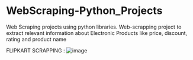 # WebScraping-Python_Projects
Web Scraping projects using python libraries.
Web-scrapping project to extract relevant information about Electronic Products like price, discount, rating and product name

FLIPKART SCRAPPING :
![image](https://user-images.githubusercontent.com/41177587/192150175-4a6dd719-1aa0-4a5b-9d6b-a4f69d5ef278.png)

